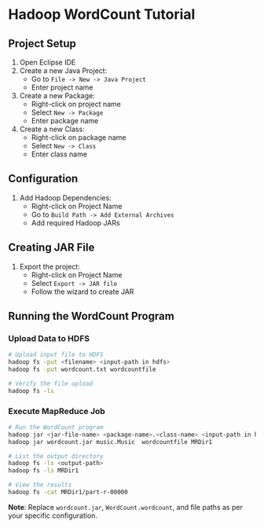 # Hadoop WordCount Tutorial

## Project Setup
1. Open Eclipse IDE
2. Create a new Java Project:
   - Go to `File -> New -> Java Project`
   - Enter project name
3. Create a new Package:
   - Right-click on project name
   - Select `New -> Package`
   - Enter package name
4. Create a new Class:
   - Right-click on package name
   - Select `New -> Class`
   - Enter class name

## Configuration
1. Add Hadoop Dependencies:
   - Right-click on Project Name
   - Go to `Build Path -> Add External Archives`
   - Add required Hadoop JARs

## Creating JAR File
1. Export the project:
   - Right-click on Project Name
   - Select `Export -> JAR file`
   - Follow the wizard to create JAR

## Running the WordCount Program

### Upload Data to HDFS
```bash
# Upload input file to HDFS
hadoop fs -put <filename> <input-path in hdfs>
hadoop fs -put wordcount.txt wordcountfile

# Verify the file upload
hadoop fs -ls
```

### Execute MapReduce Job
```bash
# Run the WordCount program
hadoop jar <jar-file-name> <package-name>.<class-name> <input-path in hdfs> <output-path>
hadoop jar wordcount.jar music.Music  wordcountfile MRDir1

# List the output directory
hadoop fs -ls <output-path>
hadoop fs -ls MRDir1

# View the results
hadoop fs -cat MRDir1/part-r-00000
```

**Note**: Replace `wordcount.jar`, `WordCount.wordcount`, and file paths as per your specific configuration.